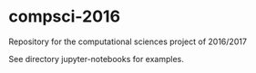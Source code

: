# compsci-2016
Repository for the computational sciences project of 2016/2017

See directory jupyter-notebooks for examples.

